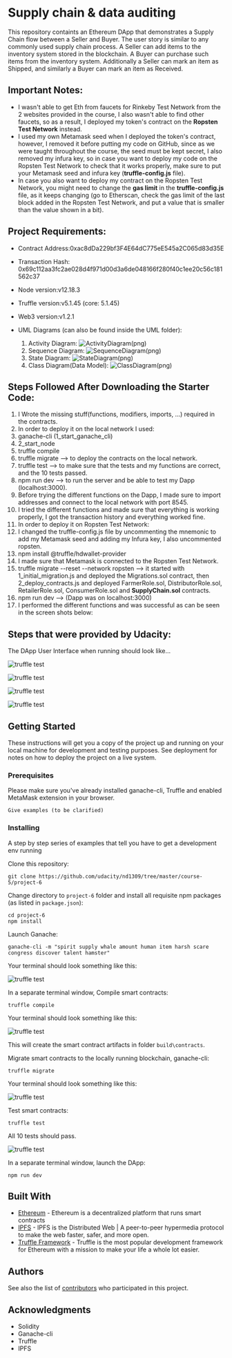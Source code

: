 # Supply chain & data auditing

This repository containts an Ethereum DApp that demonstrates a Supply Chain flow between a Seller and Buyer. The user story is similar to any commonly used supply chain process. A Seller can add items to the inventory system stored in the blockchain. A Buyer can purchase such items from the inventory system. Additionally a Seller can mark an item as Shipped, and similarly a Buyer can mark an item as Received.

## Important Notes:
* I wasn't able to get Eth from faucets for Rinkeby Test Network from the 2 websites provided in the course, I also wasn't able to find other faucets, so as a result, I deployed my token's contract on the **Ropsten Test Network** instead.
* I used my own Metamask seed when I deployed the token's contract, however, I removed it before putting my code on GitHub, since as we were taught throughout the course, the seed must be kept secret, I also removed my infura key, so in case you want to deploy my code on the Ropsten Test Network to check that it works properly, make sure to put your Metamask seed and infura key (**truffle-config.js** file).
* In case you also want to deploy my contract on the Ropsten Test Network, you might need to change the **gas limit** in the **truffle-config.js** file, as it keeps changing (go to Etherscan, check the gas limit of the last block added in the Ropsten Test Network, and put a value that is smaller than the value shown in a bit).

## Project Requirements:

* Contract Address:0xac8dDa229bf3F4E64dC775eE545a2C065d83d35E

* Transaction Hash: 0x69c112aa3fc2ae028d4f971d00d3a6de048166f280f40c1ee20c56c181562c37

* Node version:v12.18.3

* Truffle version:v5.1.45 (core: 5.1.45)

* Web3 version:v1.2.1 

* UML Diagrams (can also be found inside the UML folder):

	1. Activity Diagram:
	![ActivityDiagram(png)](https://user-images.githubusercontent.com/72036379/95591426-f25ff080-0a4f-11eb-9651-62ba368a58f0.png)
	2. Sequence Diagram:
	![SequenceDiagram(png)](https://user-images.githubusercontent.com/72036379/95589798-ed9a3d00-0a4d-11eb-9b98-2e65c93688e9.png)
	3. State Diagram:
	![StateDiagram(png)](https://user-images.githubusercontent.com/72036379/95589835-fd198600-0a4d-11eb-931d-74ff1de4d969.png)
	4. Class Diagram(Data Model):
	![ClassDiagram(png)](https://user-images.githubusercontent.com/72036379/95589897-0e629280-0a4e-11eb-8763-4a239d8a4e70.png)
  
## Steps Followed After Downloading the Starter Code:

1. I Wrote the missing stuff(functions, modifiers, imports, ...) required in the contracts.
2. In order to deploy it on the local network I used:
  1. ganache-cli (1_start_ganache_cli)
  2. 2_start_node
  3. truffle compile
  4. truffle migrate --> to deploy the contracts on the local network.
  5. truffle test --> to make sure that the tests and my functions are correct, and the 10 tests passed.
  6. npm run dev --> to run the server and be able to test my Dapp (localhost:3000).
  7. Before trying the different functions on the Dapp, I made sure to import addresses and connect to the local network with port 8545.
  8. I tried the different functions and made sure that everything is working properly, I got the transaction history and everything worked fine.
3. In order to deploy it on Ropsten Test Network:
  1. I changed the truffle-config.js file by uncommenting the mnemonic to add my Metamask seed and adding my Infura key, I also uncommented ropsten.
  2. npm install @truffle/hdwallet-provider
  3. I made sure that Metamask is connected to the Ropsten Test Network.
  4. truffle migrate --reset --network ropsten --> it started with 1_initial_migration.js and deployed the Migrations.sol contract, then 2_deploy_contracts.js and deployed FarmerRole.sol, DistributorRole.sol, RetailerRole.sol, ConsumerRole.sol and **SupplyChain.sol** contracts.
  5. npm run dev --> (Dapp was on localhost:3000)
  6. I performed the different functions and was successful as can be seen in the screen shots below:
  
  
  

## Steps that were provided by Udacity:

The DApp User Interface when running should look like...

![truffle test](images/ftc_product_overview.png)

![truffle test](images/ftc_farm_details.png)

![truffle test](images/ftc_product_details.png)

![truffle test](images/ftc_transaction_history.png)


## Getting Started

These instructions will get you a copy of the project up and running on your local machine for development and testing purposes. See deployment for notes on how to deploy the project on a live system.

### Prerequisites

Please make sure you've already installed ganache-cli, Truffle and enabled MetaMask extension in your browser.

```
Give examples (to be clarified)
```

### Installing

A step by step series of examples that tell you have to get a development env running

Clone this repository:

```
git clone https://github.com/udacity/nd1309/tree/master/course-5/project-6
```

Change directory to ```project-6``` folder and install all requisite npm packages (as listed in ```package.json```):

```
cd project-6
npm install
```

Launch Ganache:

```
ganache-cli -m "spirit supply whale amount human item harsh scare congress discover talent hamster"
```

Your terminal should look something like this:

![truffle test](images/ganache-cli.png)

In a separate terminal window, Compile smart contracts:

```
truffle compile
```

Your terminal should look something like this:

![truffle test](images/truffle_compile.png)

This will create the smart contract artifacts in folder ```build\contracts```.

Migrate smart contracts to the locally running blockchain, ganache-cli:

```
truffle migrate
```

Your terminal should look something like this:

![truffle test](images/truffle_migrate.png)

Test smart contracts:

```
truffle test
```

All 10 tests should pass.

![truffle test](images/truffle_test.png)

In a separate terminal window, launch the DApp:

```
npm run dev
```

## Built With

* [Ethereum](https://www.ethereum.org/) - Ethereum is a decentralized platform that runs smart contracts
* [IPFS](https://ipfs.io/) - IPFS is the Distributed Web | A peer-to-peer hypermedia protocol
to make the web faster, safer, and more open.
* [Truffle Framework](http://truffleframework.com/) - Truffle is the most popular development framework for Ethereum with a mission to make your life a whole lot easier.


## Authors

See also the list of [contributors](https://github.com/your/project/contributors.md) who participated in this project.

## Acknowledgments

* Solidity
* Ganache-cli
* Truffle
* IPFS
